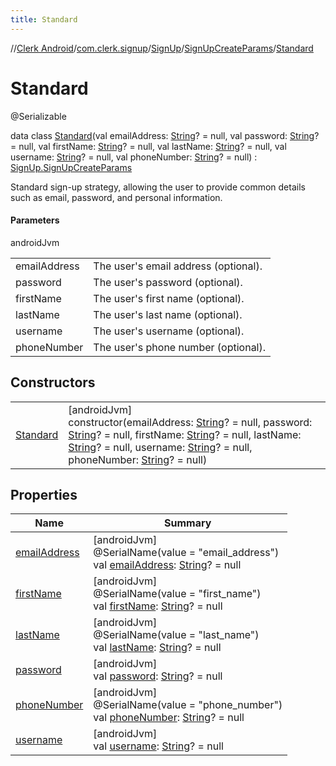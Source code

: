 ```yaml
---
title: Standard
---
```

//[Clerk Android](../../../../../index.html)/[com.clerk.signup](../../../index.html)/[SignUp](../../index.html)/[SignUpCreateParams](../index.html)/[Standard](index.html)



# Standard





@Serializable



data class [Standard](index.html)(val emailAddress: [String](https://kotlinlang.org/api/latest/jvm/stdlib/kotlin-stdlib/kotlin/-string/index.html)? = null, val password: [String](https://kotlinlang.org/api/latest/jvm/stdlib/kotlin-stdlib/kotlin/-string/index.html)? = null, val firstName: [String](https://kotlinlang.org/api/latest/jvm/stdlib/kotlin-stdlib/kotlin/-string/index.html)? = null, val lastName: [String](https://kotlinlang.org/api/latest/jvm/stdlib/kotlin-stdlib/kotlin/-string/index.html)? = null, val username: [String](https://kotlinlang.org/api/latest/jvm/stdlib/kotlin-stdlib/kotlin/-string/index.html)? = null, val phoneNumber: [String](https://kotlinlang.org/api/latest/jvm/stdlib/kotlin-stdlib/kotlin/-string/index.html)? = null) : [SignUp.SignUpCreateParams](../index.html)

Standard sign-up strategy, allowing the user to provide common details such as email, password, and personal information.



#### Parameters


androidJvm

| | |
|---|---|
| emailAddress | The user's email address (optional). |
| password | The user's password (optional). |
| firstName | The user's first name (optional). |
| lastName | The user's last name (optional). |
| username | The user's username (optional). |
| phoneNumber | The user's phone number (optional). |



## Constructors


| | |
|---|---|
| [Standard](-standard.html) | [androidJvm]<br>constructor(emailAddress: [String](https://kotlinlang.org/api/latest/jvm/stdlib/kotlin-stdlib/kotlin/-string/index.html)? = null, password: [String](https://kotlinlang.org/api/latest/jvm/stdlib/kotlin-stdlib/kotlin/-string/index.html)? = null, firstName: [String](https://kotlinlang.org/api/latest/jvm/stdlib/kotlin-stdlib/kotlin/-string/index.html)? = null, lastName: [String](https://kotlinlang.org/api/latest/jvm/stdlib/kotlin-stdlib/kotlin/-string/index.html)? = null, username: [String](https://kotlinlang.org/api/latest/jvm/stdlib/kotlin-stdlib/kotlin/-string/index.html)? = null, phoneNumber: [String](https://kotlinlang.org/api/latest/jvm/stdlib/kotlin-stdlib/kotlin/-string/index.html)? = null) |


## Properties


| Name | Summary |
|---|---|
| [emailAddress](email-address.html) | [androidJvm]<br>@SerialName(value = &quot;email_address&quot;)<br>val [emailAddress](email-address.html): [String](https://kotlinlang.org/api/latest/jvm/stdlib/kotlin-stdlib/kotlin/-string/index.html)? = null |
| [firstName](first-name.html) | [androidJvm]<br>@SerialName(value = &quot;first_name&quot;)<br>val [firstName](first-name.html): [String](https://kotlinlang.org/api/latest/jvm/stdlib/kotlin-stdlib/kotlin/-string/index.html)? = null |
| [lastName](last-name.html) | [androidJvm]<br>@SerialName(value = &quot;last_name&quot;)<br>val [lastName](last-name.html): [String](https://kotlinlang.org/api/latest/jvm/stdlib/kotlin-stdlib/kotlin/-string/index.html)? = null |
| [password](password.html) | [androidJvm]<br>val [password](password.html): [String](https://kotlinlang.org/api/latest/jvm/stdlib/kotlin-stdlib/kotlin/-string/index.html)? = null |
| [phoneNumber](phone-number.html) | [androidJvm]<br>@SerialName(value = &quot;phone_number&quot;)<br>val [phoneNumber](phone-number.html): [String](https://kotlinlang.org/api/latest/jvm/stdlib/kotlin-stdlib/kotlin/-string/index.html)? = null |
| [username](username.html) | [androidJvm]<br>val [username](username.html): [String](https://kotlinlang.org/api/latest/jvm/stdlib/kotlin-stdlib/kotlin/-string/index.html)? = null |


